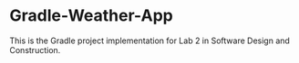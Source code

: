 # Gradle-Weather-App
This is the Gradle project implementation for Lab 2 in Software Design and Construction.
